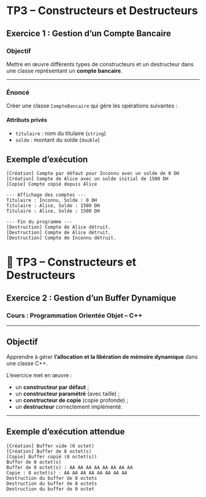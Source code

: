 #  TP3 – Constructeurs et Destructeurs  

## Exercice 1 : Gestion d’un Compte Bancaire

### Objectif
Mettre en œuvre différents types de constructeurs et un destructeur dans une classe représentant un **compte bancaire**.

---


###  Énoncé
Créer une classe `CompteBancaire` qui gère les opérations suivantes :

####  Attributs privés
- `titulaire` : nom du titulaire (`string`)
- `solde` : montant du solde (`double`)

## Exemple d’exécution

```
[Création] Compte par défaut pour Inconnu avec un solde de 0 DH
[Création] Compte de Alice avec un solde initial de 1500 DH
[Copie] Compte copié depuis Alice

--- Affichage des comptes ---
Titulaire : Inconnu, Solde : 0 DH
Titulaire : Alice, Solde : 1500 DH
Titulaire : Alice, Solde : 1500 DH

--- Fin du programme ---
[Destruction] Compte de Alice détruit.
[Destruction] Compte de Alice détruit.
[Destruction] Compte de Inconnu détruit.

```
# 🧮 TP3 – Constructeurs et Destructeurs  
## Exercice 2 : Gestion d’un Buffer Dynamique  
### Cours : Programmation Orientée Objet – C++

---

##  Objectif
Apprendre à gérer **l’allocation et la libération de mémoire dynamique** dans une classe C++.

L’exercice met en œuvre :
- un **constructeur par défaut** ;
- un **constructeur paramétré** (avec taille) ;
- un **constructeur de copie** (copie profonde) ;
- un **destructeur** correctement implémenté.

---

## Exemple d’exécution attendue

```
[Création] Buffer vide (0 octet)
[Création] Buffer de 8 octet(s)
[Copie] Buffer copié (8 octet(s))
Buffer de 0 octet(s)
Buffer de 8 octet(s) : AA AA AA AA AA AA AA AA
Copie : 8 octet(s) : AA AA AA AA AA AA AA AA
Destruction du buffer de 8 octets
Destruction du buffer de 8 octets
Destruction du buffer de 0 octet

```






